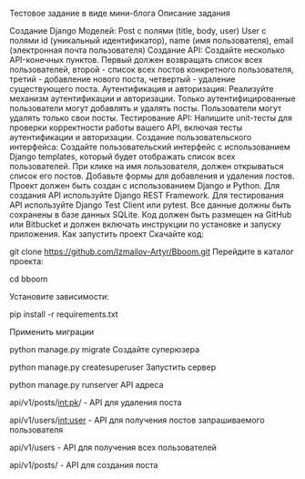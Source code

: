 Тестовое задание в виде мини-блога
Описание задания

Создание Django Моделей:
Post с полями (title, body, user)
User с полями id (уникальный идентификатор), name (имя пользователя), email (электронная почта пользователя)
Создание API:
Создайте несколько API-конечных пунктов. Первый должен возвращать список всех пользователей, второй - список всех постов конкретного пользователя, третий - добавление нового поста, четвертый - удаление существующего поста.
Аутентификация и авторизация: Реализуйте механизм аутентификации и авторизации. Только аутентифицированные пользователи могут добавлять и удалять посты. Пользователи могут удалять только свои посты.
Тестирование API: Напишите unit-тесты для проверки корректности работы вашего API, включая тесты аутентификации и авторизации.
Создание пользовательского интерфейса: Создайте пользовательский интерфейс с использованием Django templates, который будет отображать список всех пользователей. При клике на имя пользователя, должен открываться список его постов. Добавьте формы для добавления и удаления постов.
Проект должен быть создан с использованием Django и Python. Для создания API используйте Django REST Framework. Для тестирования API используйте Django Test Client или pytest. Все данные должны быть сохранены в базе данных SQLite. Код должен быть размещен на GitHub или Bitbucket и должен включать инструкции по установке и запуску приложения.
Как запустить проект
Скачайте код:

git clone https://github.com/Izmailov-Artyr/Bboom.git
Перейдите в каталог проекта:

cd bboom

Установите зависимости:

pip install -r requirements.txt

Применить миграции

python manage.py migrate
Создайте суперюзера

python manage.py createsuperuser
Запустить сервер

python manage.py runserver
API адреса



api/v1/posts/<int:pk>/ - API для удаления поста

api/v1/users/<int:user> - API для получения постов запрашиваемого пользователя

api/v1/users - API для получения всех пользователей

api/v1/posts/ - API для создания поста

